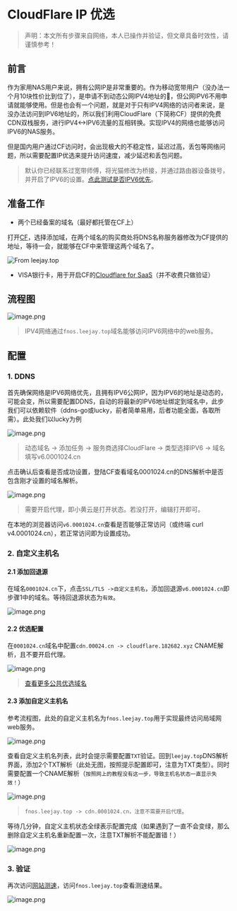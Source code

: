 # CloudFlare IP 优选

> 声明：本文所有步骤来自网络，本人已操作并验证，但文章具备时效性，请谨慎参考！

## 前言

  作为家用NAS用户来说，拥有公网IP是非常重要的。作为移动宽带用户（没办法一个月10块性价比到位了），是申请不到动态公网IPV4地址的🤣，但公网IPV6不用申请就能够使用。但是也会有一个问题，就是对于只有IPV4网络的访问者来说，是没办法访问到IPV6地址的，所以我们利用CloudFlare（下简称CF）提供的免费CDN双栈服务，进行IPV4<->IPV6流量的互相转换。实现IPV4的网络也能够访问IPV6的NAS服务。

但是国内用户通过CF访问时，会出现极大的不稳定性，延迟过高，丢包等网络问题，所以需要配置IP优选来提升访问速度，减少延迟和丢包问题。

> 默认你已经联系过宽带师傅，将光猫修改为桥接，并通过路由器设备拨号，并开启了IPV6的设置。[点此测试是否IPV6优先](https://ipw.cn/)。

## 准备工作

- 两个已经备案的域名（最好都托管在CF上）

打开[CF](https://dash.cloudflare.com/)，选择添加域，在两个域名的购买商处将DNS名称服务器修改为CF提供的地址，等待一会，就能够在CF中来管理这两个域名了。

![From leejay.top](https://fnos.leejay.top:9000/images/2025/01/23/30ffd762-dc2f-453a-81d7-0a38be9573ef.png)

- VISA银行卡，用于开启CF的[Cloudflare for SaaS](https://developers.cloudflare.com/cloudflare-for-platforms/cloudflare-for-saas/)（并不收费只做验证）

## 流程图

![image.png](https://fnos.leejay.top:9000/images/2025/01/23/186efa9a-6d2c-479d-afeb-39fcdf8349d7.png)

> IPV4网络通过`fnos.leejay.top`域名能够访问IPV6网络中的web服务。

## 配置

### 1. DDNS

首先确保网络是IPV6网络优先，且拥有IPV6公网IP，因为IPV6的地址是动态的，可能会变，所以需要配置DDNS，自动的将最新的IPV6地址绑定到域名中，此步我们可以依赖软件（ddns-go或lucky，前者简单易用，后者功能全面，各取所需）。此处我们以lucky为例



![image.png](https://fnos.leejay.top:9000/images/2025/01/23/ab395c13-2133-4b78-a9b5-88024971b0e7.png)

> 动态域名 -> 添加任务 -> 服务商选择CloudFlare -> 类型选择IPV6 -> 域名填写v6.0001024.cn

点击确认后查看是否成功设置，登陆CF查看域名0001024.cn的DNS解析中是否包含刚才设置的域名解析。

![image.png](https://fnos.leejay.top:9000/images/2025/01/23/0ab84cf0-ecb4-4992-b90b-8ba1f97fd8af.png)

> 需要开启代理，即小黄云是打开状态。若没打开，编辑打开即可。

在本地的浏览器访问`v6.0001024.cn`查看是否能够正常访问（或终端 curl v4.0001024.cn），若正常访问即为设置成功。

### 2. 自定义主机名

#### 2.1 添加回退源

在域名`0001024.cn`下，点击`SSL/TLS ->自定义主机名`，添加回退源`v6.0001024.cn`即步骤1中的域名。等待回退源状态为`有效`。

![image.png](https://fnos.leejay.top:9000/images/2025/01/23/0ad36244-f35e-4555-979b-e55b20f38c5c.png)

#### 2.2 优选配置

在`0001024.cn`域名中配置`cdn.00024.cn -> cloudflare.182682.xyz` CNAME解析，且不要开启代理。

![image.png](https://fnos.leejay.top:9000/images/2025/01/23/a182533a-908a-416e-b865-496b5733d467.png)

> [查看更多公共优选域名]("https://www.wetest.vip/page/cloudflare/cname.html")

#### 2.3 添加自定义主机名

参考流程图，此处的自定义主机名为`fnos.leejay.top`用于实现最终访问局域网web服务。

![image.png](https://fnos.leejay.top:9000/images/2025/01/23/242cef73-efae-43ef-8802-d34f849f9efc.png)

查看自定义主机名列表，此时会提示需要配置`TXT`验证。回到`leejay.top`DNS解析界面，添加2个TXT解析（此处无图，按照提示配置即可，注意为TXT类型）。同时需要配置一个CNAME解析（`按照网上的教程没有这一步，导致主机名状态一直显示失效！`）

![image.png](https://fnos.leejay.top:9000/images/2025/01/23/72ddefca-01b5-4784-b133-456d67f79cef.png)

> `fnos.leejay.top -> cdn.0001024.cn，注意不需要开启代理`。

等待几分钟，自定义主机状态全绿表示配置完成（如果遇到了一直不会变绿，那么删除自定义主机名重新配置一次，注意TXT解析不能配置错！）

![image.png](https://fnos.leejay.top:9000/images/2025/01/23/ab1f87c2-1780-401e-a08f-e8e59dd0a38c.png)

### 3. 验证

再次访问[网站测速](https://www.itdog.cn/http/)，访问`fnos.leejay.top`查看测速结果。

![image.png](https://fnos.leejay.top:9000/images/2025/01/23/9e9598e0-a6fe-489f-aa99-4dfd7671205d.png)